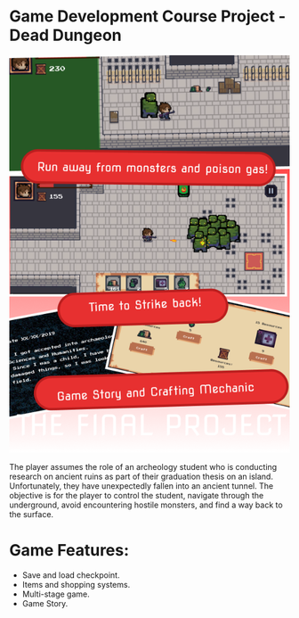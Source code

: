# Game Development Course Project - Dead Dungeon

![Poster](imgs/Poster.png)

The player assumes the role of an archeology student who is conducting research on ancient ruins as part of their graduation thesis on an island. Unfortunately, they have unexpectedly fallen into an ancient tunnel. The objective is for the player to control the student, navigate through the underground, avoid encountering hostile monsters, and find a way back to the surface.

# Game Features:
- Save and load checkpoint.
- Items and shopping systems.
- Multi-stage game.
- Game Story. 
